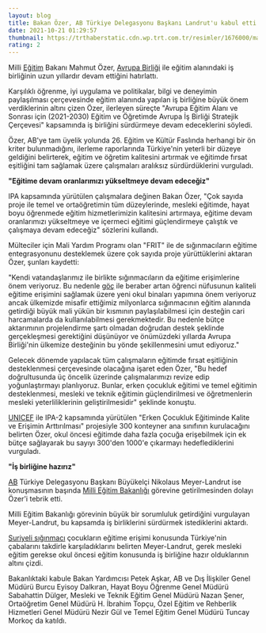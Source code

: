 ```yaml
--- 
layout: blog
title: Bakan Özer, AB Türkiye Delegasyonu Başkanı Landrut'u kabul etti
date: 2021-10-21 01:29:57
thumbnail: https://trthaberstatic.cdn.wp.trt.com.tr/resimler/1676000/mahmut-ozer-aa-1676930.jpg
rating: 2
---
```

<p>
	Milli <a href="https://www.trthaber.com/etiket/egitim/" target="_blank">Eğitim</a> Bakanı Mahmut Özer, <a href="https://www.trthaber.com/etiket/avrupa-birligi/" target="_blank">Avrupa Birliği</a> ile eğitim alanındaki iş birliğinin uzun yıllardır devam ettiğini hatırlattı.</p>
<p>
	Karşılıklı öğrenme, iyi uygulama ve politikalar, bilgi ve deneyimin paylaşılması çerçevesinde eğitim alanında yapılan iş birliğine büyük önem verdiklerinin altını çizen Özer, ilerleyen süreçte "Avrupa Eğitim Alanı ve Sonrası için (2021-2030) Eğitim ve Öğretimde Avrupa İş Birliği Stratejik Çerçevesi" kapsamında iş birliğini sürdürmeye devam edeceklerini söyledi.</p>
<p>
	Özer, AB'ye tam üyelik yolunda 26. Eğitim ve Kültür Faslında herhangi bir ön kriter bulunmadığını, ilerleme raporlarında Türkiye'nin yeterli bir düzeye geldiğini belirterek, eğitim ve öğretim kalitesini artırmak ve eğitimde fırsat eşitliğini tam sağlamak üzere çalışmaları aralıksız sürdürdüklerini vurguladı.</p>
<p>
	<strong>"Eğitime devam oranlarımızı yükseltmeye devam edeceğiz"</strong></p>
<p>
	IPA kapsamında yürütülen çalışmalara değinen Bakan Özer, "Çok sayıda proje ile temel ve ortaöğretimin tüm düzeylerinde, mesleki eğitimde, hayat boyu öğrenmede eğitim hizmetlerimizin kalitesini artırmaya, eğitime devam oranlarımızı yükseltmeye ve içermeci eğitimi güçlendirmeye çalıştık ve çalışmaya devam edeceğiz" sözlerini kullandı.</p>
<p>
	Mülteciler için Mali Yardım Programı olan "FRIT" ile de sığınmacıların eğitime entegrasyonunu desteklemek üzere çok sayıda proje yürüttüklerini aktaran Özer, şunları kaydetti:</p>
<p>
	"Kendi vatandaşlarımız ile birlikte sığınmacıların da eğitime erişimlerine önem veriyoruz. Bu nedenle <a href="https://www.trthaber.com/etiket/goc/" target="_blank">göç</a> ile beraber artan öğrenci nüfusunun kaliteli eğitime erişimini sağlamak üzere yeni okul binaları yapımına önem veriyoruz ancak ülkemizde misafir ettiğimiz milyonlarca sığınmacının eğitim alanında getirdiği büyük mali yükün bir kısmının paylaşılabilmesi için desteğin cari harcamalarda da kullanılabilmesi gerekmektedir. Bu nedenle bütçe aktarımının projelendirme şartı olmadan doğrudan destek şeklinde gerçekleşmesi gerektiğini düşünüyor ve önümüzdeki yıllarda Avrupa Birliği'nin ülkemize desteğinin bu yönde şekillenmesini umut ediyoruz."</p>
<p>
	Gelecek dönemde yapılacak tüm çalışmaların eğitimde fırsat eşitliğinin desteklenmesi çerçevesinde olacağına işaret eden Özer, "Bu hedef doğrultusunda üç öncelik üzerinde çalışmalarımızı revize edip yoğunlaştırmayı planlıyoruz. Bunlar, erken çocukluk eğitimi ve temel eğitimin desteklenmesi, mesleki ve teknik eğitimin güçlendirilmesi ve öğretmenlerin mesleki yeterliliklerinin geliştirilmesidir" şeklinde konuştu.</p>
<p>
	<a href="https://www.trthaber.com/etiket/unicef/" target="_blank">UNICEF</a> ile IPA-2 kapsamında yürütülen "Erken Çocukluk Eğitiminde Kalite ve Erişimin Arttırılması" projesiyle 300 konteyner ana sınıfının kurulacağını belirten Özer, okul öncesi eğitimde daha fazla çocuğa erişebilmek için ek bütçe sağlayarak bu sayıyı 300'den 1000'e çıkarmayı hedeflediklerini vurguladı.</p>
<p>
	<strong>"İş birliğine hazırız"</strong></p>
<p>
	<a href="https://www.trthaber.com/etiket/ab/" target="_blank">AB</a> Türkiye Delegasyonu Başkanı Büyükelçi Nikolaus Meyer-Landrut ise konuşmasının başında <a href="https://www.trthaber.com/etiket/milli-egitim-bakanligi/" target="_blank">Milli Eğitim Bakanlığı</a> görevine getirilmesinden dolayı Özer'i tebrik etti.</p>
<p>
	Milli Eğitim Bakanlığı görevinin büyük bir sorumluluk getirdiğini vurgulayan Meyer-Landrut, bu kapsamda iş birliklerini sürdürmek istediklerini aktardı.</p>
<p>
	<a href="https://www.trthaber.com/etiket/suriyeli-siginmaci/" target="_blank">Suriyeli sığınmacı</a> çocukların eğitime erişimi konusunda Türkiye'nin çabalarını takdirle karşıladıklarını belirten Meyer-Landrut, gerek mesleki eğitim gerekse okul öncesi eğitim konusunda iş birliğine hazır olduklarının altını çizdi.</p>
<p>
	Bakanlıktaki kabule Bakan Yardımcısı Petek Aşkar, AB ve Dış İlişkiler Genel Müdürü Burcu Eyisoy Dalkıran, Hayat Boyu Öğrenme Genel Müdürü Sabahattin Dülger, Mesleki ve Teknik Eğitim Genel Müdürü Nazan Şener, Ortaöğretim Genel Müdürü H. İbrahim Topçu, Özel Eğitim ve Rehberlik Hizmetleri Genel Müdürü Nezir Gül ve Temel Eğitim Genel Müdürü Tuncay Morkoç da katıldı.</p>